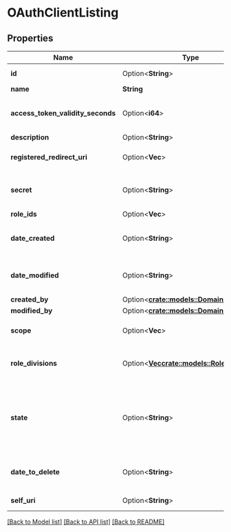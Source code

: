 # OAuthClientListing

## Properties

Name | Type | Description | Notes
------------ | ------------- | ------------- | -------------
**id** | Option<**String**> | The globally unique identifier for the object. | [optional][readonly]
**name** | **String** | The name of the OAuth client. | 
**access_token_validity_seconds** | Option<**i64**> | The number of seconds, between 5mins and 48hrs, until tokens created with this client expire. If this field is omitted, a default of 24 hours will be applied. | [optional]
**description** | Option<**String**> |  | [optional]
**registered_redirect_uri** | Option<**Vec<String>**> | List of allowed callbacks for this client. For example: https://myap.example.com/auth/callback | [optional]
**secret** | Option<**String**> | System created secret assigned to this client. Secrets are required for code authorization and client credential grants. | [optional]
**role_ids** | Option<**Vec<String>**> | Deprecated. Use roleDivisions instead. | [optional]
**date_created** | Option<**String**> | Date this client was created. Date time is represented as an ISO-8601 string. For example: yyyy-MM-ddTHH:mm:ss[.mmm]Z | [optional]
**date_modified** | Option<**String**> | Date this client was last modified. Date time is represented as an ISO-8601 string. For example: yyyy-MM-ddTHH:mm:ss[.mmm]Z | [optional]
**created_by** | Option<[**crate::models::DomainEntityRef**](DomainEntityRef.md)> |  | [optional]
**modified_by** | Option<[**crate::models::DomainEntityRef**](DomainEntityRef.md)> |  | [optional]
**scope** | Option<**Vec<String>**> | The scope requested by this client. Scopes only apply to clients not using the client_credential grant | [optional]
**role_divisions** | Option<[**Vec<crate::models::RoleDivision>**](RoleDivision.md)> | Set of roles and their corresponding divisions associated with this client. Roles and divisions only apply to clients using the client_credential grant | [optional]
**state** | Option<**String**> | The state of the OAuth client. Active: The OAuth client can be used to create access tokens. This is the default state. Disabled: Access tokens created by the client are invalid and new ones cannot be created. Inactive: Access tokens cannot be created with this OAuth client and it will be deleted. | [optional]
**date_to_delete** | Option<**String**> | The time at which this client will be deleted. Date time is represented as an ISO-8601 string. For example: yyyy-MM-ddTHH:mm:ss[.mmm]Z | [optional]
**self_uri** | Option<**String**> | The URI for this object | [optional][readonly]

[[Back to Model list]](../README.md#documentation-for-models) [[Back to API list]](../README.md#documentation-for-api-endpoints) [[Back to README]](../README.md)


